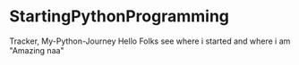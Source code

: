 # StartingPythonProgramming
Tracker, My-Python-Journey 
Hello Folks see where i started and where i am "Amazing naa"

